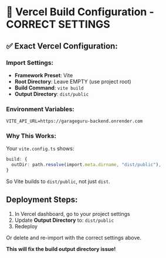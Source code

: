 # 🔧 Vercel Build Configuration - CORRECT SETTINGS

## ✅ **Exact Vercel Configuration:**

### **Import Settings:**
- **Framework Preset**: Vite
- **Root Directory**: Leave EMPTY (use project root)
- **Build Command**: `vite build`
- **Output Directory**: `dist/public`

### **Environment Variables:**
```
VITE_API_URL=https://garageguru-backend.onrender.com
```

### **Why This Works:**
Your `vite.config.ts` shows:
```typescript
build: {
  outDir: path.resolve(import.meta.dirname, "dist/public"),
}
```

So Vite builds to `dist/public`, not just `dist`.

## **Deployment Steps:**
1. In Vercel dashboard, go to your project settings
2. Update **Output Directory** to: `dist/public`
3. Redeploy

Or delete and re-import with the correct settings above.

**This will fix the build output directory issue!**